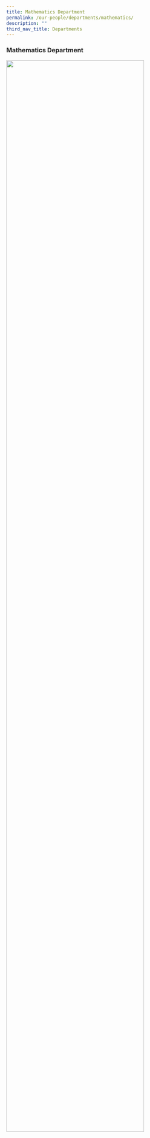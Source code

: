 ```yaml
---
title: Mathematics Department
permalink: /our-people/departments/mathematics/
description: ""
third_nav_title: Departments
---
```

### **Mathematics Department**

<img src="/images/MathematicsDepartment2022.jpg" style="width:85%">